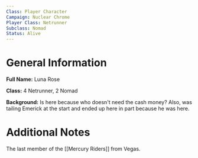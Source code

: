 ```yaml
---
Class: Player Character
Campaign: Nuclear Chrome
Player Class: Netrunner
Subclass: Nomad
Status: Alive
---
```

# General Information
**Full Name:** Luna Rose

**Class:** 4 Netrunner, 2 Nomad

**Background:** Is here because who doesn't need the cash money? Also, was tailing Emerick at the start and ended up here in part because he was here.
# Additional Notes
The last member of the [[Mercury Riders]] from Vegas.